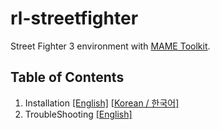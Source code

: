 # rl-streetfighter

Street Fighter 3 environment with [MAME Toolkit](https://github.com/M-J-Murray/MAMEToolkit).

## Table of Contents

1. Installation [[English]](docs/INSTALLATION.md) [[Korean / 한국어]](docs/KR_INSTALLATION.md)
2. TroubleShooting [[English]](docs/TROUBLESHOOT.md)
